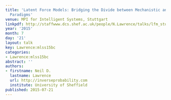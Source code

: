 ```yaml
---
title: 'Latent Force Models: Bridging the Divide between Mechanistic and Data Modelling
  Paradigms'
venue: MPI for Intelligent Systems, Stuttgart
linkpdf: http://staffwww.dcs.shef.ac.uk/people/N.Lawrence/talks/lfm_stuttgart15.pdf
year: '2015'
month: 7
day: '21'
layout: talk
key: Lawrence:mlss15bc
categories:
- Lawrence:mlss15bc
abstract: ''
authors:
- firstname: Neil D.
  lastname: Lawrence
  url: http://inverseprobability.com
  institute: University of Sheffield
published: 2015-07-21
---
```

